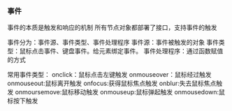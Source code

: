### 事件

事件的本质是触发和响应的机制
所有节点对象都部署了接口，支持事件的触发

事件分为：事件源、事件类型、事件处理程序
事件源：事件被触发的对象
事件类型：鼠标点击事件、键盘事件。给元素绑定事件。
事件处理程序：通过函数赋值的方式

常用事件类型：
onclick：鼠标点击左键触发
onmouseover：鼠标经过触发
onmouseout:鼠标离开触发
onfocus:获得鼠标焦点触发
onblur:失去鼠标焦点触发
onmoursemove:鼠标移动触发
onmouseup:鼠标弹起触发
onmousedown:鼠标按下触发
